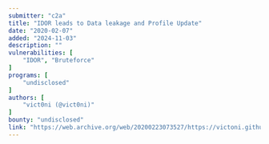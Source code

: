 ```yaml
---
submitter: "c2a"
title: "IDOR leads to Data leakage and Profile Update"
date: "2020-02-07"
added: "2024-11-03"
description: ""
vulnerabilities: [
    "IDOR", "Bruteforce"
]
programs: [
    "undisclosed"
]
authors: [
    "vict0ni (@vict0ni)"
]
bounty: "undisclosed"
link: "https://web.archive.org/web/20200223073527/https://victoni.github.io/changing-userID-leads-to-data-leak/"
---
```




